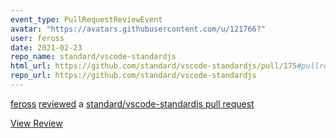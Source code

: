 ```yaml
---
event_type: PullRequestReviewEvent
avatar: "https://avatars.githubusercontent.com/u/121766?"
user: feross
date: 2021-02-23
repo_name: standard/vscode-standardjs
html_url: https://github.com/standard/vscode-standardjs/pull/175#pullrequestreview-596759843
repo_url: https://github.com/standard/vscode-standardjs
---
```


<a href='https://github.com/feross' target='_blank'>feross</a> <a href='https://github.com/standard/vscode-standardjs/pull/175#pullrequestreview-596759843' target='_blank'>reviewed</a> a <a href='https://github.com/standard/vscode-standardjs/pull/175' target='_blank'>standard/vscode-standardjs pull request</a>

<small></small>

<a href='https://github.com/standard/vscode-standardjs/pull/175#pullrequestreview-596759843' target='_blank'>View Review</a>